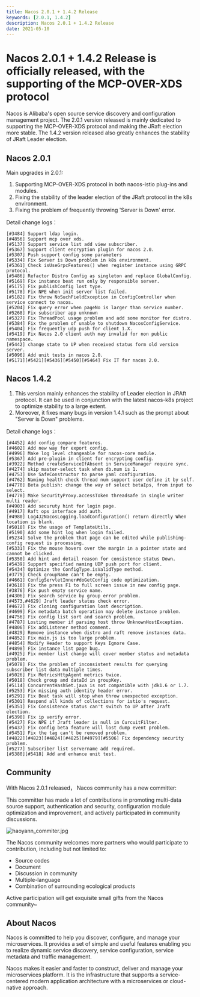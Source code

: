 ```yaml
---
title: Nacos 2.0.1 + 1.4.2 Release
keywords: [2.0.1, 1.4.2]
description: Nacos 2.0.1 + 1.4.2 Release
date: 2021-05-10
---
```


# Nacos 2.0.1 + 1.4.2 Release is officially released, with the supporting of the MCP-OVER-XDS protocol

Nacos is Alibaba's open source service discovery and configuration management project. The 2.0.1 version released is mainly dedicated to supporting the MCP-OVER-XDS protocol and making the JRaft election more stable.
The 1.4.2 version released also greatly enhances the stability of JRaft Leader election.

## Nacos 2.0.1

Main upgrades in 2.0.1:

1. Supporting MCP-OVER-XDS protocol in both nacos-istio plug-ins and modules.
2. Fixing the stability of the leader election of the JRaft protocol in the k8s environment.
3. Fixing the problem of frequently throwing 'Server is Down' error.


Detail change logs：

```
[#3484] Support ldap login.
[#4856] Support mcp over xds.
[#5137] Support service list add view subscriber.
[#5367] Support client encryption plugin for nacos 2.0.
[#5307] Push support config some parameters
[#5334] Fix Server is Down problem in k8s environment.
[#5361] Check isUseGrpcFeatures() when register instance using GRPC protocol.
[#5486] Refactor Distro Config as singleton and replace GlobalConfig.
[#5169] Fix instance beat run only by responsible server.
[#5175] Fix publishConfig lost type.
[#5178] Fix NPE when init server list failed.
[#5182] Fix throw NoSuchFieldException in ConfigController when service connect to nacos.
[#5204] Fix query error when pageNo is larger than service number.
[#5268] Fix subscriber app unknown
[#5327] Fix ThreadPool usage problem and add some monitor for distro.
[#5384] Fix the problem of unable to shutdown NacosConfigService.
[#5404] Fix frequently udp push for client 1.X.
[#5419] Fix Nacos 2.0 client auth may invalid for non public namespace.
[#5442] change state to UP when received status form old version server.
[#5096] Add unit tests in nacos 2.0.
[#5171][#5421][#5436][#5450][#5464] Fix IT for nacos 2.0.
```


## Nacos 1.4.2

1. This version mainly enhances the stability of Leader election in JRAft protocol. It can be used in conjunction with the latest nacos-k8s project to optimize stability to a large extent.
2. Moreover, it fixes many bugs in version 1.4.1 such as the prompt about "Server is Down" problems.

Detail change logs：

```
[#4452] Add config compare features.
[#4602] Add new way for export config.
[#4996] Make log level changeable for nacos-core module.
[#5367] Add pre-plugin in client for encrypting config.
[#3922] Method createServiceIfAbsent in ServiceManager require sync.
[#4274] skip master-select task when db.num is 1.
[#4753] Use SafeConstructor to parse yaml configuration.
[#4762] Naming health check thread num support user define it by self.
[#4770] Beta publish: change the way of select betaIps, from input to select.
[#4778] Make SecurityProxy.accessToken threadsafe in single writer multi reader.
[#4903] Add securuty hint for login page.
[#4917] Raft ops interface add auth.
[#4980] Log4J2NacosLogging.loadConfiguration() return directly When location is blank.
[#5010] Fix the usage of TemplateUtils.
[#5190] Add some hint log when login failed.
[#5234] Solve the problem that page can be edited while publishing-config request is processing.
[#5331] Fix the mouse hovers over the margin in a pointer state and cannot be clicked.
[#5350] Add hint and detail reason for consistence status Down.
[#5439] Support specified naming UDP push port for client.
[#5434] Optimize the ConfigType.isValidType method.
[#3779] Check groupName can't be empty.
[#4661] ConfigServletInner#doGetConfig code optimization.
[#3610] Fix the press F1 to full screen issue in new config page.
[#3876] Fix push empty service name.
[#4306] Fix search service by group error problem.
[#4573,#4629] Jraft leader status check error.
[#4672] Fix cloning configuration lost description.
[#4699] Fix metadata batch operation may delete instance problem.
[#4756] Fix config list sort and search problem.
[#4787] Losting member if parsing host throw UnknownHostException.
[#4806] Fix addListener method comment.
[#4829] Remove instance when distro and raft remove instances data.
[#4852] Fix main.js is too large problem.
[#4854] Modify Header to support Keys Ignore Case.
[#4898] Fix instance list page bug.
[#4925] Fix member list change will cover member status and metadata problem.
[#5078] Fix the problem of inconsistent results for querying subscriber list data multiple times.
[#5026] Fix MetricsHttpAgent metrics twice.
[#5018] Check group and dataId in groupKey.
[#5114] ConcurrentHashSet.java is not compatible with jdk1.6 or 1.7.
[#5253] Fix missing auth identity header error.
[#5291] Fix Beat task will stop when throw unexpected exception.
[#5301] Respond all kinds of collections for istio's request.
[#5351] Fix Consistence status can't switch to UP after Jraft election.
[#5390] Fix ip verify error.
[#5427] Fix NPE if Jraft leader is null in CurcuitFilter.
[#5437] Fix config beta feature will lost dump event problem.
[#5451] Fix the tag can't be removed problem.
[#4822][#4823][#4824][#4825][#4979][#5506] Fix dependency security problem.
[#5277] Subscriber list servername add required.
[#5380][#5418] Add and enhance unit test.
```

## Community

With Nacos 2.0.1 released， Nacos community has a new committer: 

This committer has made a lot of contributions in promoting multi-data source support, authentication and security, configuration module optimization and improvement, and actively participated in community discussions.

![haoyann_commiter.jpg](/img/haoyann_commiter.jpg) 

The Nacos community welcomes more partners who would participate to contribution, including but not limited to:

- Source codes
- Document
- Discussion in community
- Multiple-language
- Combination of surrounding ecological products

Active participation will get exquisite small gifts from the Nacos community~

## About Nacos

Nacos is committed to help you discover, configure, and manage your microservices. It provides a set of simple and useful features enabling you to realize dynamic service discovery, service configuration, service metadata and traffic management. 

Nacos makes it easier and faster to construct, deliver and manage your microservices platform. It is the infrastructure that supports a service-centered modern application architecture with a microservices or cloud-native approach.